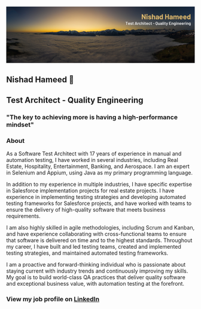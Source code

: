 
![alt text](https://github.com/NishadHameed1982/NishadHameed1982/blob/master/LinkedInBanner.png)


## Nishad Hameed 👋
## Test Architect - Quality Engineering


### "The key to achieving more is having a high-performance mindset"

### About
As a Software Test Architect with 17 years of experience in manual and automation testing, I have worked in several industries, including Real Estate, Hospitality, Entertainment, Banking, and Aerospace. I am an expert in Selenium and Appium, using Java as my primary programming language.

In addition to my experience in multiple industries, I have specific expertise in Salesforce implementation projects for real estate projects. I have experience in implementing testing strategies and developing automated testing frameworks for Salesforce projects, and have worked with teams to ensure the delivery of high-quality software that meets business requirements.

I am also highly skilled in agile methodologies, including Scrum and Kanban, and have experience collaborating with cross-functional teams to ensure that software is delivered on time and to the highest standards. Throughout my career, I have built and led testing teams, created and implemented testing strategies, and maintained automated testing frameworks.

I am a proactive and forward-thinking individual who is passionate about staying current with industry trends and continuously improving my skills. My goal is to build world-class QA practices that deliver quality software and exceptional business value, with automation testing at the forefront.

[LinkedIn]: https://www.linkedin.com/in/nishad-hameed-31745547/
### View my job profile on [LinkedIn]
